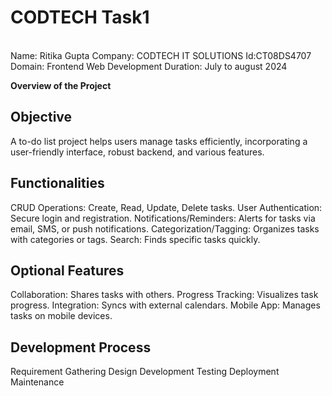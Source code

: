 # CODTECH Task1
<br>
Name: Ritika Gupta
Company: CODTECH IT SOLUTIONS
Id:CT08DS4707
Domain: Frontend Web Development
Duration: July to august 2024

<b>Overview of the Project</b>
<h2>Objective</h2>
A to-do list project helps users manage tasks efficiently, incorporating a user-friendly interface, robust backend, and various features.

<h2>Functionalities</h2>
CRUD Operations: Create, Read, Update, Delete tasks.
User Authentication: Secure login and registration.
Notifications/Reminders: Alerts for tasks via email, SMS, or push notifications.
Categorization/Tagging: Organizes tasks with categories or tags.
Search: Finds specific tasks quickly.

<h2>Optional Features</h2>
Collaboration: Shares tasks with others.
Progress Tracking: Visualizes task progress.
Integration: Syncs with external calendars.
Mobile App: Manages tasks on mobile devices.

<h2>Development Process</h2>
Requirement Gathering
Design
Development
Testing
Deployment
Maintenance
